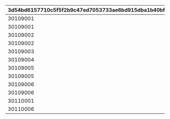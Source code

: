 |3d54bd6157710c5f5f2b9c47ed7053733ae6bd915dba1b40bf125bd7bfa805f1|d3b5c85147c8f9b8e5d962cc47c530fe020b92c57debabd4aec4ab1ccf4dcaa1|b3f03a8d85c6c0f2c3699637fb672ffaf0b2d01083cf2c46030d6839a10f681e|de4a32a5b3f449948f524e4cce66ce41f2a55b1f112aaeb73142a9a5be4d6df0|c295767256f9296cb459d7b099732c06c02b27e8c4984b9c89fe28c6ded85655|
| --- | --- | --- | --- | --- |
|30109001|8|1|91002|100|
|30109001|2|2|20002|10|
|30109002|8|3|91002|100|
|30109002|12|4|94002|40000|
|30109003|8|5|91002|300|
|30109004|8|6|91002|500|
|30109005|8|7|91002|500|
|30109005|12|8|94002|1000000|
|30109006|8|9|91002|500|
|30109006|12|10|94002|500000|
|30110001|8|11|91002|600|
|30110006|12|12|94002|200000|